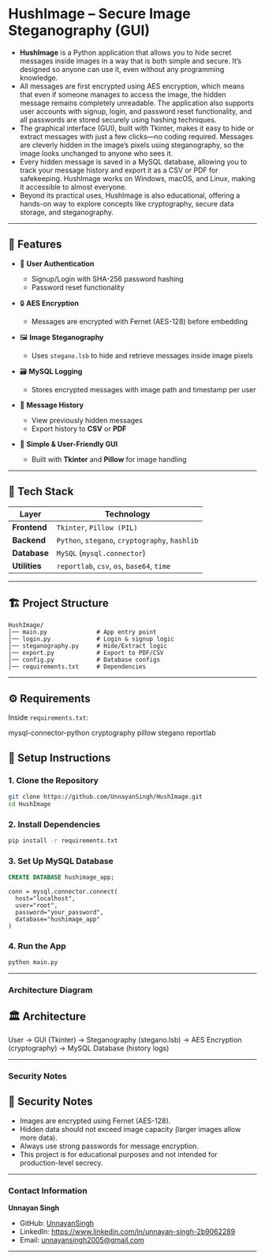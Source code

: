 # HushImage – Secure Image Steganography (GUI)
- **HushImage** is a Python application that allows you to hide secret messages inside images in a way that is both simple and secure. It’s designed so anyone can use it, even without any programming knowledge.
- All messages are first encrypted using AES encryption, which means that even if someone manages to access the image, the hidden message remains completely unreadable. The application also supports user
  accounts with signup, login, and password reset functionality, and all passwords are stored securely using hashing techniques.
- The graphical interface (GUI), built with Tkinter, makes it easy to hide or extract messages with just a few clicks—no coding required. Messages are cleverly hidden in the image’s pixels using steganography,     so the image looks unchanged to anyone who sees it.
- Every hidden message is saved in a MySQL database, allowing you to track your message history and export it as a CSV or PDF for safekeeping. HushImage works on Windows, macOS, and Linux, making it accessible     to almost everyone.
- Beyond its practical uses, HushImage is also educational, offering a hands-on way to explore concepts like cryptography, secure data storage, and steganography.

---

## 📌 Features

- 🔐 **User Authentication**
  - Signup/Login with SHA-256 password hashing  
  - Password reset functionality  

- 🔒 **AES Encryption**
  - Messages are encrypted with Fernet (AES-128) before embedding  

- 🖼 **Image Steganography**
  - Uses `stegano.lsb` to hide and retrieve messages inside image pixels  

- 🗃️ **MySQL Logging**
  - Stores encrypted messages with image path and timestamp per user  

- 📑 **Message History**
  - View previously hidden messages  
  - Export history to **CSV** or **PDF**  

- 🧠 **Simple & User-Friendly GUI**
  - Built with **Tkinter** and **Pillow** for image handling  

---

## 🧰 Tech Stack

| Layer         | Technology                                      |
|---------------|------------------------------------------------|
| **Frontend**  | `Tkinter`, `Pillow (PIL)`                       |
| **Backend**   | `Python`, `stegano`, `cryptography`, `hashlib` |
| **Database**  | `MySQL` (`mysql.connector`)                     |
| **Utilities** | `reportlab`, `csv`, `os`, `base64`, `time`      |

---

## 🏗️ Project Structure

```
HushImage/
│── main.py              # App entry point
│── login.py             # Login & signup logic
│── steganography.py     # Hide/Extract logic
│── export.py            # Export to PDF/CSV
│── config.py            # Database configs
│── requirements.txt     # Dependencies
```
---

## ⚙️ Requirements

Inside `requirements.txt`:

mysql-connector-python
cryptography
pillow
stegano
reportlab

## 🔧 Setup Instructions
### 1. Clone the Repository
```bash
git clone https://github.com/UnnayanSingh/HushImage.git
cd HushImage

```

### 2. Install Dependencies
```bash
pip install -r requirements.txt

```
### 3. Set Up MySQL Database
```sql
CREATE DATABASE hushimage_app;

```
```**Update your MySQL credentials in config.py:
conn = mysql.connector.connect(
  host="localhost",
  user="root",
  password="your_password",
  database="hushimage_app"
)

```

### 4. Run the App
```bash
python main.py

```
---

### Architecture Diagram
## 🏛️ Architecture
User → GUI (Tkinter) → Steganography (stegano.lsb) → AES Encryption (cryptography) → MySQL Database (history logs)

---

### Security Notes
## 🔐 Security Notes
- Images are encrypted using Fernet (AES-128).  
- Hidden data should not exceed image capacity (larger images allow more data).  
- Always use strong passwords for message encryption.  
- This project is for educational purposes and not intended for production-level secrecy.

---
  
### Contact Information
**Unnayan Singh**  
- GitHub: [UnnayanSingh](https://github.com/UnnayanSingh)  
- LinkedIn: https://www.linkedin.com/in/unnayan-singh-2b9062289  
- Email: unnayansingh2005@gmail.com

---
